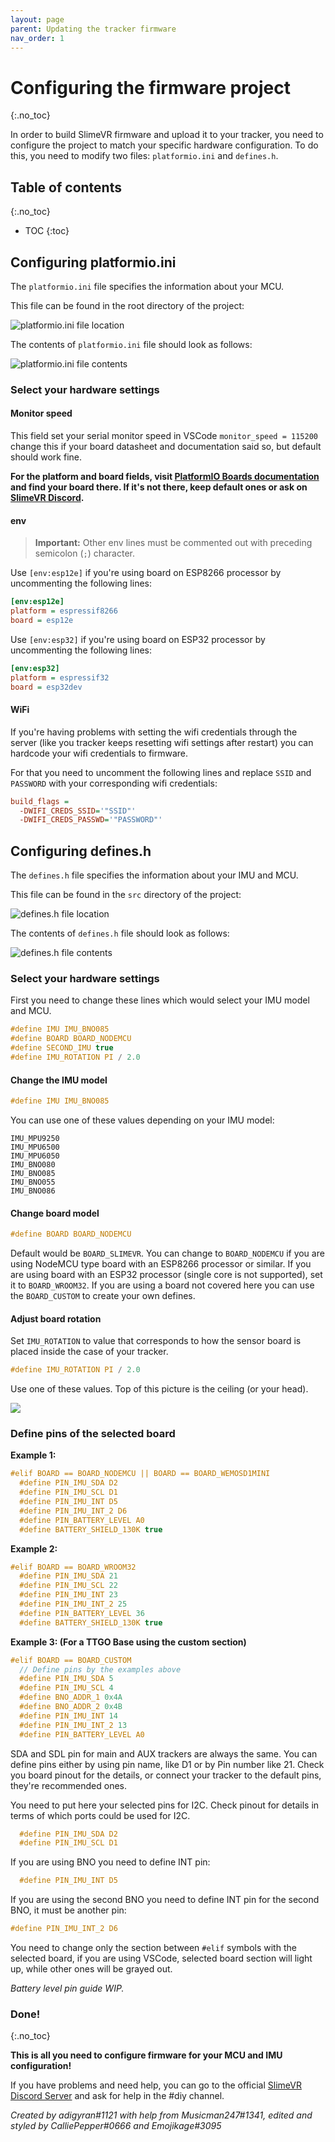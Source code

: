 ```yaml
---
layout: page
parent: Updating the tracker firmware
nav_order: 1
---
```


# Configuring the firmware project
{:.no_toc}

In order to build SlimeVR firmware and upload it to your tracker, you need to configure the project to match your specific hardware configuration. To do this, you need to modify two files: `platformio.ini` and `defines.h`.

## Table of contents
{:.no_toc}

* TOC
{:toc}

## Configuring platformio.ini

The `platformio.ini` file specifies the information about your MCU.

This file can be found in the root directory of the project:

![platformio.ini file location](https://i.imgur.com/CsBcxYL.png)

The contents of `platformio.ini` file should look as follows:

![platformio.ini file contents](https://i.imgur.com/9EmR158.png)

### Select your hardware settings

#### Monitor speed

This field set your serial monitor speed in VSCode `monitor_speed = 115200` change this if your board datasheet and documentation said so, but default should work fine.

**For the platform and board fields, visit [PlatformIO Boards documentation](https://docs.platformio.org/en/latest/boards/index.html) and find your board there. If it's not there, keep default ones or ask on [SlimeVR Discord](https://discord.gg/SlimeVR).**

#### env

> **Important:** Other env lines must be commented out with preceding semicolon (`;`) character.

Use `[env:esp12e]` if you're using board on ESP8266 processor by uncommenting the following lines:

```ini
[env:esp12e]
platform = espressif8266
board = esp12e
```

Use `[env:esp32]` if you're using board on ESP32 processor by uncommenting the following lines:

```ini
[env:esp32]
platform = espressif32
board = esp32dev
```

#### WiFi

If you're having problems with setting the wifi credentials through the server (like you tracker keeps resetting wifi settings after restart) you can hardcode your wifi credentials to firmware.

For that you need to uncomment the following lines and replace `SSID` and `PASSWORD` with your corresponding wifi credentials:

```ini
build_flags =
  -DWIFI_CREDS_SSID='"SSID"'
  -DWIFI_CREDS_PASSWD='"PASSWORD"'
```

## Configuring defines.h

The `defines.h` file specifies the information about your IMU and MCU.

This file can be found in the `src` directory of the project:

![defines.h file location](https://i.imgur.com/KlAq8tT.png)

The contents of `defines.h` file should look as follows:

![defines.h file contents](https://i.imgur.com/QWwc7kH.png)

### Select your hardware settings

First you need to change these lines which would select your IMU model and MCU.

```c
#define IMU IMU_BNO085
#define BOARD BOARD_NODEMCU
#define SECOND_IMU true
#define IMU_ROTATION PI / 2.0
```

#### Change the IMU model

```c
#define IMU IMU_BNO085
```

You can use one of these values depending on your IMU model:

```
IMU_MPU9250
IMU_MPU6500
IMU_MPU6050
IMU_BNO080
IMU_BNO085
IMU_BNO055
IMU_BNO086
```

#### Change board model

```c
#define BOARD BOARD_NODEMCU
```

Default would be `BOARD_SLIMEVR`. You can change to `BOARD_NODEMCU` if you are using NodeMCU type board with an ESP8266 processor or similar. If you are using board with an ESP32 processor (single core is not supported), set it to `BOARD_WROOM32`. If you are using a board not covered here you can use the `BOARD_CUSTOM` to create your own defines.

#### Adjust board rotation

Set `IMU_ROTATION` to value that corresponds to how the sensor board is placed inside the case of your tracker.

```c
#define IMU_ROTATION PI / 2.0
```

Use one of these values. Top of this picture is the ceiling (or your head).

![](https://i.imgur.com/09x76XB.png)

### Define pins of the selected board

**Example 1:**

```c
#elif BOARD == BOARD_NODEMCU || BOARD == BOARD_WEMOSD1MINI
  #define PIN_IMU_SDA D2
  #define PIN_IMU_SCL D1
  #define PIN_IMU_INT D5
  #define PIN_IMU_INT_2 D6
  #define PIN_BATTERY_LEVEL A0
  #define BATTERY_SHIELD_130K true
```

**Example 2:**

```c
#elif BOARD == BOARD_WROOM32
  #define PIN_IMU_SDA 21
  #define PIN_IMU_SCL 22
  #define PIN_IMU_INT 23
  #define PIN_IMU_INT_2 25
  #define PIN_BATTERY_LEVEL 36
  #define BATTERY_SHIELD_130K true
```

**Example 3: (For a TTGO Base using the custom section)**

```c
#elif BOARD == BOARD_CUSTOM
  // Define pins by the examples above
  #define PIN_IMU_SDA 5
  #define PIN_IMU_SCL 4
  #define BNO_ADDR_1 0x4A
  #define BNO_ADDR_2 0x4B
  #define PIN_IMU_INT 14
  #define PIN_IMU_INT_2 13
  #define PIN_BATTERY_LEVEL A0
```

SDA and SDL pin for main and AUX trackers are always the same. You can define pins either by using pin name, like D1 or by Pin number like 21. Check you board pinout for the details, or connect your tracker to the default pins, they're recommended ones.

You need to put here your selected pins for I2C. Check pinout for details in terms of which ports could be used for I2C.

```c
  #define PIN_IMU_SDA D2
  #define PIN_IMU_SCL D1
```

If you are using BNO you need to define INT pin:

```c
  #define PIN_IMU_INT D5
```

If you are using the second BNO you need to define INT pin for the second BNO, it must be another pin:

```c
#define PIN_IMU_INT_2 D6
```

You need to change only the section between `#elif` symbols with the selected board, if you are using VSCode, selected board section will light up, while other ones will be grayed out.

_Battery level pin guide WIP._

### Done!
{:.no_toc}

**This is all you need to configure firmware for your MCU and IMU configuration!**

If you have problems and need help, you can go to the official [SlimeVR Discord Server](https://discord.gg/SlimeVR) and ask for help in the #diy channel.

*Created by adigyran#1121 with help from Musicman247#1341, edited and styled by CalliePepper#0666 and Emojikage#3095*
